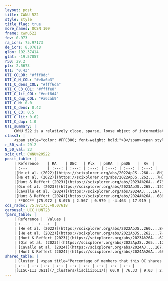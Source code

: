 ```yaml
---
layout: post
title: CWNU 522
style: style
title_flag: true
more_names: OCSN 109
fname: cwnu522
fov: 0.973
ra_icrs: 75.97173
de_icrs: 8.07618
glon: 192.37414
glat: -19.57057
r50: 29.2
plx: 2.5673
UTI: "0.43"
UTI_COLOR: "#fff8dc"
UTI_C_N_COL: "#e0a6b3"
UTI_C_dens_COL: "#fff6da"
UTI_C_C3_COL: "#ffffe8"
UTI_C_lit_COL: "#eef8d4"
UTI_C_dup_COL: "#a6cab9"
UTI_C_N: 0.0
UTI_C_dens: 0.42
UTI_C_C3: 0.5
UTI_C_lit: 0.62
UTI_C_dup: 1.0
UTI_summary: |
    CWNU 522 is a relatively close, sparse, loose object of intermediate C3 quality. It was recently reported but it is moderately studied in the literature. This object shares a significant percentage of members with a later reported entry.<br><br><span style="color: #99180f; font-weight: bold;">Warning: </span>contains less than 25 stars with <i>P>0.5</i> estimated.
class3: |
    <span style="color: #FFC300; font-weight: bold;">B</span><span style="color: #FFC300; font-weight: bold;">B</span>
r_50_val: 29.2
N_50_val: 23
scix_url: CWNU%20522
posit_table: |
    | Reference    | RA    | DEC   | Plx  | pmRA  | pmDE   |  Rv  |
    | :---         | :---: | :---: | :---: | :---: | :---: | :---: |
    |[He et al. (2022)](https://scixplorer.org/abs/2022ApJS..260....8H) | 75.807 | 8.069 | 2.76 | 1.01 | -4.58 | 21.5 |
    |[He et al. (2022)](https://scixplorer.org/abs/2022ApJS..262....7H) | 76.21 | 8.808 | 2.537 | 0.845 | -4.487 | -- |
    |[Hunt & Reffert (2023)](https://scixplorer.org/abs/2023A%26A...673A.114H) | 75.678 | 8.081 | 2.575 | 0.883 | -4.484 | 17.201 |
    |[Qin et al. (2023)](https://scixplorer.org/abs/2023ApJS..265...12Q) | 76.0 | 8.17 | 2.56 | 0.91 | -4.44 | 17.72 |
    |[Cavallo et al. (2024)](https://scixplorer.org/abs/2024AJ....167...12C) | 76.157 | 8.949 | 2.57 | -- | -- | -- |
    |[Hunt & Reffert (2024)](https://scixplorer.org/abs/2024A%26A...686A..42H) | 75.678 | 8.081 | 2.575 | 0.883 | -4.484 | 17.201 |
    | **UCC** |75.972 | 8.076 | 2.567 | 0.979 | -4.463 | 17.919 | 
cds_radec: 75.97173,+8.07618
carousel: UCC_HUNT23
fpars_table: |
    | Reference |  Values |
    | :---  |  :---:  |
    | [He et al. (2022)](https://scixplorer.org/abs/2022ApJS..260....8H) | `AG=0.1, m-M=7.45, logAge=7.4, Z=0.01` |
    | [He et al. (2022)](https://scixplorer.org/abs/2022ApJS..262....7H) | `A0=0.75, logAge=7.6` |
    | [Hunt & Reffert (2023)](https://scixplorer.org/abs/2023A%26A...673A.114H) | `AV50=0.175, diffAV50=0.573, MOD50=7.858, logAge50=7.554` |
    | [Qin et al. (2023)](https://scixplorer.org/abs/2023ApJS..265...12Q) | `E(B-V)=0.13, m-M=8.28, logt=7.65` |
    | [Cavallo et al. (2024)](https://scixplorer.org/abs/2024AJ....167...12C) | `AV50=0.58, dMod50=8.05, logAge50=7.29, [Fe/H]50=0.11` |
    | [Hunt & Reffert (2024)](https://scixplorer.org/abs/2024A%26A...686A..42H) | `MassJ=63.7700` |
shared_table: |
    | Cluster | <span title="Percentage of members that this OC shares with the ones listed">%</span>   | RA   | DEC   | Plx   | pmRA  | pmDE  | Rv | UTI |
    | :-: | :-: |:-: | :-: | :-: | :-: | :-: | :-: | :-: |
    |[LISC-III 3611](/_clusters/lisciii3611/)| 60.0 | 76.33 | 9.03 | 2.53 | 0.81 | -4.54 | 15.56 |0.17 |
---
```

